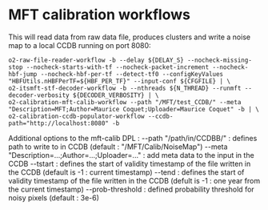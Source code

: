 
# MFT calibration workflows

This will read data from raw data file, produces clusters and write a noise map to a local CCDB running on port 8080:

```shell
o2-raw-file-reader-workflow -b --delay ${DELAY_S} --nocheck-missing-stop --nocheck-starts-with-tf --nocheck-packet-increment --nocheck-hbf-jump --nocheck-hbf-per-tf --detect-tf0 --configKeyValues "HBFUtils.nHBFPerTF=${HBF_PER_TF}" --input-conf ${CFGFILE} | \
o2-itsmft-stf-decoder-workflow -b --nthreads ${N_THREAD} --runmft --decoder-verbosity ${DECODER_VERBOSITY} | \
o2-calibration-mft-calib-workflow --path "/MFT/test_CCDB/" --meta "Description=MFT;Author=Maurice Coquet;Uploader=Maurice Coquet" -b | \
o2-calibration-ccdb-populator-workflow --ccdb-path="http://localhost:8080" -b
```

Additional options to the mft-calib DPL : 
	--path "/path/in/CCDBB/" : defines path to write to in CCDB (default : "/MFT/Calib/NoiseMap")
	--meta "Description=...;Author=...;Uploader=..." : add meta data to the input in the CCDB
	--tstart <start timestamp> : defines the start of validity timestamp of the file written in the CCDB (default is -1 : current timestamp)
	--tend <start timestamp> : defines the start of validity timestamp of the file written in the CCDB (defult is -1 : one year from the current timestamp)
	--prob-threshold <proba> : defined probability threshold for noisy pixels (default : 3e-6) 
